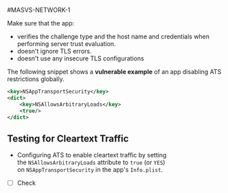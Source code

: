 #MASVS-NETWORK-1 

Make sure that the app:

- verifies the challenge type and the host name and credentials when performing server trust evaluation.
- doesn't ignore TLS errors.
- doesn't use any insecure TLS configurations

The following snippet shows a **vulnerable example** of an app disabling ATS restrictions globally.

```xml
<key>NSAppTransportSecurity</key>
<dict>
	<key>NSAllowsArbitraryLoads</key>
	<true/>
</dict>
```
## Testing for Cleartext Traffic

- Configuring ATS to enable cleartext traffic by setting the `NSAllowsArbitraryLoads` attribute to `true` (or `YES`) on `NSAppTransportSecurity` in the app's `Info.plist`.

- [ ] Check